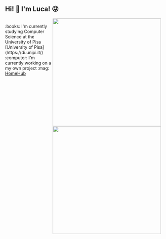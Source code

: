 ## Hi! :wave: I'm Luca! :stuck_out_tongue_winking_eye:

<img width="350px" src="https://github-readme-stats.vercel.app/api/top-langs/?username=luca-lc&layout=compact&theme=highcontrast" align="right"/>
<br/>
:books: I'm currently studying Computer Science at the University of Pisa [University of Pisa](https://di.unipi.it/)
:computer: I'm currently working on a my own project :mag: <a href="https://github.com/luca-lc/HomeHub" alt="HomeHub">HomeHub</a>
<br/>
<img width="350px" src="https://github-readme-stats.vercel.app/api?username=luca-lc&show_icons=true&theme=highcontrast" align="right"/>
<!--
- :books: I’m currently studying Computer Science at the [University of Pisa](https://di.unipi.it/)
- I'm currently working at my own project

**luca-lc/luca-lc** is a ✨ _special_ ✨ repository because its `README.md` (this file) appears on your GitHub profile.

Here are some ideas to get you started:

- 🔭 I’m currently working on ...
- 🌱 I’m currently learning ...
- 👯 I’m looking to collaborate on ...
- 🤔 I’m looking for help with ...
- 💬 Ask me about ...
- 📫 How to reach me: ...
- 😄 Pronouns: ...
- ⚡ Fun fact: ...
-->
